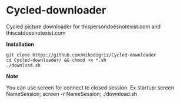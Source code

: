 # Cycled-downloader
Cycled picture downloader for thispersondoesnotexist.com and thiscatdoesnotexist.com

<b>Installation</b>
```
git clone https://github.com/mikedigriz/Cycled-downloader
cd Cycled-downloader/ && chmod +x *.sh
./download.sh
```
<b>Note</b>

You can use screen for connect to closed session.
Ex startup: screen NameSession; screen -r NameSession; ./download.sh

